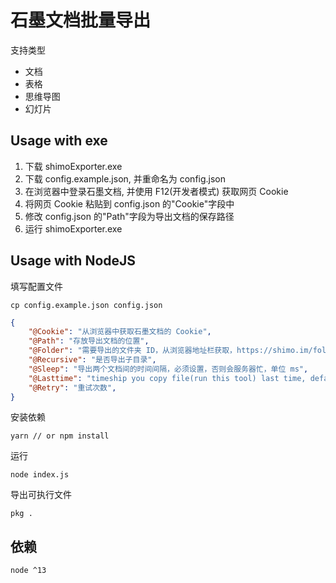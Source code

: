 # 石墨文档批量导出

支持类型

- 文档
- 表格
- 思维导图
- 幻灯片

## Usage with exe

1. 下载 shimoExporter.exe
2. 下载 config.example.json, 并重命名为 config.json
3. 在浏览器中登录石墨文档, 并使用 F12(开发者模式) 获取网页 Cookie
4. 将网页 Cookie 粘贴到 config.json 的"Cookie"字段中
5. 修改 config.json 的"Path"字段为导出文档的保存路径
6. 运行 shimoExporter.exe

## Usage with NodeJS

填写配置文件

```shell
cp config.example.json config.json
```

```config.json
{
    "@Cookie": "从浏览器中获取石墨文档的 Cookie",
    "@Path": "存放导出文档的位置",
    "@Folder": "需要导出的文件夹 ID，从浏览器地址栏获取，https://shimo.im/folder/xxx 中 xxx，全部导出则留空",
    "@Recursive": "是否导出子目录",
    "@Sleep": "导出两个文档间的时间间隔，必须设置，否则会服务器忙，单位 ms",
    "@Lasttime": "timeship you copy file(run this tool) last time, default 0 means to copy all files this time.",
    "@Retry": "重试次数",
}
```

安装依赖

```shell
yarn // or npm install
```

运行

```shell
node index.js
```

导出可执行文件

```shell
pkg .
```

## 依赖

```
node ^13
```
